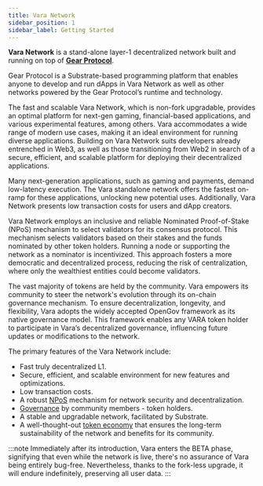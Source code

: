 ```yaml
---
title: Vara Network
sidebar_position: 1
sidebar_label: Getting Started
---
```


**Vara Network** is a stand-alone layer-1 decentralized network built and running on top of **[Gear Protocol](https://www.gear-tech.io/)**.

Gear Protocol is a Substrate-based programming platform that enables anyone to develop and run dApps in Vara Network as well as other networks powered by the Gear Protocol’s runtime and technology. 

The fast and scalable Vara Network, which is non-fork upgradable, provides an optimal platform for next-gen gaming, financial-based applications, and various experimental features, among others. Vara accommodates a wide range of modern use cases, making it an ideal environment for running diverse applications. Building on Vara Network suits developers already entrenched in Web3, as well as those transitioning from Web2 in search of a secure, efficient, and scalable platform for deploying their decentralized applications.

Many next-generation applications, such as gaming and payments, demand low-latency execution. The Vara standalone network offers the fastest on-ramp for these applications, unlocking new potential uses. Additionally, Vara Network presents low transaction costs for users and dApp creators.

Vara Network employs an inclusive and reliable Nominated Proof-of-Stake (NPoS) mechanism to select validators for its consensus protocol. This mechanism selects validators based on their stakes and the funds nominated by other token holders. Running a node or supporting the network as a nominator is incentivized. This approach fosters a more democratic and decentralized process, reducing the risk of centralization, where only the wealthiest entities could become validators.

The vast majority of tokens are held by the community. Vara empowers its community to steer the network's evolution through its on-chain governance mechanism. To ensure decentralization, longevity, and flexibility, Vara adopts the widely accepted OpenGov framework as its native governance model. This framework enables any VARA token holder to participate in Vara’s decentralized governance, influencing future updates or modifications to the network.

The primary features of the Vara Network include:
- Fast truly decentralized L1.
- Secure, efficient, and scalable environment for new features and optimizations.
- Low transaction costs.
- A robust [NPoS](./staking/overview.mdx) mechanism for network security and decentralization.
- [Governance](./governance/governance.mdx) by community members - token holders.
- A stable and upgradable network, facilitated by Substrate.
- A well-thought-out [token economy](./tokenomics/tokenomics.mdx) that ensures the long-term sustainability of the network and benefits for its community.

:::note
Immediately after its introduction, Vara enters the BETA phase, signifying that even while the network is live, there's no assurance of Vara being entirely bug-free. Nevertheless, thanks to the fork-less upgrade, it will endure indefinitely, preserving all user data.
:::
